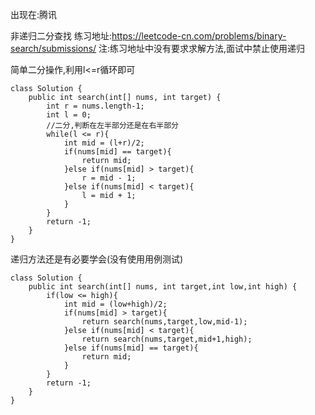 出现在:腾讯

非递归二分查找   练习地址:https://leetcode-cn.com/problems/binary-search/submissions/
注:练习地址中没有要求求解方法,面试中禁止使用递归

简单二分操作,利用l<=r循环即可
```
class Solution {
    public int search(int[] nums, int target) {
        int r = nums.length-1;
        int l = 0;
        //二分,判断在左半部分还是在右半部分
        while(l <= r){
            int mid = (l+r)/2;
            if(nums[mid] == target){
                return mid;
            }else if(nums[mid] > target){
                r = mid - 1;
            }else if(nums[mid] < target){
                l = mid + 1;
            }
        }
        return -1;
    }
}
```

递归方法还是有必要学会(没有使用用例测试)
```
class Solution {
    public int search(int[] nums, int target,int low,int high) {
        if(low <= high){
            int mid = (low+high)/2;
            if(nums[mid] > target){
                return search(nums,target,low,mid-1);
            }else if(nums[mid] < target){
                return search(nums,target,mid+1,high);
            }else if(nums[mid] == target){
                return mid;
            }
        }
        return -1;
    }
}
```
